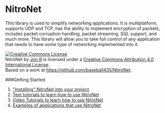 NitroNet
=================

This library is used to simplify networking applications. It is multiplatform, supports UDP and TCP, has the ability to implement encryption of packets, includes packet corruption handling, packet streaming, SQL support, and much more. This library will allow you to take full control of any application that needs to have some type of networking implemented into it. 

<a rel="license" href="http://creativecommons.org/licenses/by/4.0/"><img alt="Creative Commons License" style="border-width:0" src="https://i.creativecommons.org/l/by/4.0/88x31.png" /></a><br /><span xmlns:dct="http://purl.org/dc/terms/" property="dct:title">NitroNet</span> by <a xmlns:cc="http://creativecommons.org/ns#" href="https://github.com/baseball435/NitroNet" property="cc:attributionName" rel="cc:attributionURL">Jon R</a> is licensed under a <a rel="license" href="http://creativecommons.org/licenses/by/4.0/">Creative Commons Attribution 4.0 International License</a>.<br />Based on a work at <a xmlns:dct="http://purl.org/dc/terms/" href="https://github.com/baseball435/NitroNet" rel="dct:source">https://github.com/baseball435/NitroNet</a>.

###Getting Started
1. ["Installing" NitroNet into your project](https://github.com/baseball435/NitroNet/blob/master/Install.md)
2. [Text tutorials to learn how to use NitroNet](https://github.com/baseball435/NitroNet/wiki/Text-Tutorials)
3. [Video Tutorials to learn how to use NitroNet](https://github.com/baseball435/NitroNet/wiki/Video-Tutorials)
4. [Examples of applications that use NitroNet](https://github.com/baseball435/NitroNet/wiki/Examples)
